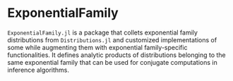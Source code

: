 # ExponentialFamily

``ExponentialFamily.jl`` is a package that collets exponential family distributions from ``Distributions.jl`` and customized implementations of some while augmenting them with exponential family-specific functionalities. It defines analytic products of distributions belonging to the same exponential family that can be used for conjugate computations in inference algorithms.
